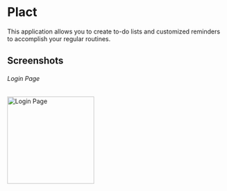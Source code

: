 # Plact

This application allows you to create to-do lists and customized reminders to accomplish your regular routines.

## Screenshots

###### Login Page

<img width="200" alt="Login Page" src="https://user-images.githubusercontent.com/5490407/166130449-ffceeb79-6174-4c80-9189-8ad5f6492f97.png">
